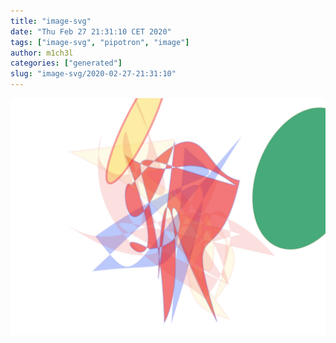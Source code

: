 ```yaml
---
title: "image-svg"
date: "Thu Feb 27 21:31:10 CET 2020"
tags: ["image-svg", "pipotron", "image"]
author: m1ch3l
categories: ["generated"]
slug: "image-svg/2020-02-27-21:31:10"
---
```


![](image.svg)
